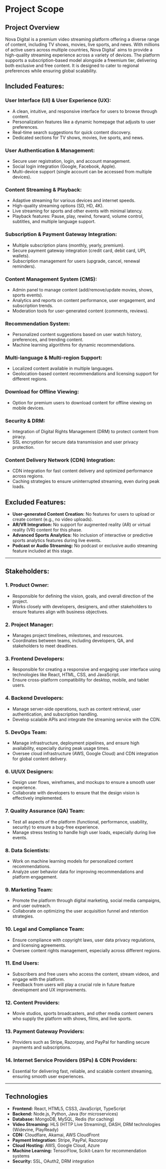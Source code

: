 # Project Scope

## Project Overview
Nova Digital is a premium video streaming platform offering a diverse range of content, including TV shows, movies, live sports, and news. With millions of active users across multiple countries, Nova Digital` aims to provide a high-quality streaming experience across a variety of devices. The platform supports a subscription-based model alongside a freemium tier, delivering both exclusive and free content. It is designed to cater to regional preferences while ensuring global scalability.

## Included Features:

### **User Interface (UI) & User Experience (UX):**
- A clean, intuitive, and responsive interface for users to browse through content.
- Personalization features like a dynamic homepage that adjusts to user preferences.
- Real-time search suggestions for quick content discovery.
- Dedicated sections for TV shows, movies, live sports, and news.

### **User Authentication & Management:**
- Secure user registration, login, and account management.
- Social login integration (Google, Facebook, Apple).
- Multi-device support (single account can be accessed from multiple devices).

### **Content Streaming & Playback:**
- Adaptive streaming for various devices and internet speeds.
- High-quality streaming options (SD, HD, 4K).
- Live streaming for sports and other events with minimal latency.
- Playback features: Pause, play, rewind, forward, volume control, subtitles, and multiple language support.

### **Subscription & Payment Gateway Integration:**
- Multiple subscription plans (monthly, yearly, premium).
- Secure payment gateway integration (credit card, debit card, UPI, wallets).
- Subscription management for users (upgrade, cancel, renewal reminders).

### **Content Management System (CMS):**
- Admin panel to manage content (add/remove/update movies, shows, sports events).
- Analytics and reports on content performance, user engagement, and subscription trends.
- Moderation tools for user-generated content (comments, reviews).

### **Recommendation System:**
- Personalized content suggestions based on user watch history, preferences, and trending content.
- Machine learning algorithms for dynamic recommendations.

### **Multi-language & Multi-region Support:**
- Localized content available in multiple languages.
- Geolocation-based content recommendations and licensing support for different regions.

### **Download for Offline Viewing:**
- Option for premium users to download content for offline viewing on mobile devices.

### **Security & DRM:**
- Integration of Digital Rights Management (DRM) to protect content from piracy.
- SSL encryption for secure data transmission and user privacy protection.

### **Content Delivery Network (CDN) Integration:**
- CDN integration for fast content delivery and optimized performance across regions.
- Caching strategies to ensure uninterrupted streaming, even during peak loads.

## Excluded Features:

- **User-generated Content Creation:** No features for users to upload or create content (e.g., no video uploads).
- **AR/VR Integration:** No support for augmented reality (AR) or virtual reality (VR) content for this phase.
- **Advanced Sports Analytics:** No inclusion of interactive or predictive sports analytics features during live events.
- **Podcast or Audio Streaming:** No podcast or exclusive audio streaming feature included at this stage.

---

## Stakeholders:

### **1. Product Owner:**
- Responsible for defining the vision, goals, and overall direction of the project.
- Works closely with developers, designers, and other stakeholders to ensure features align with business objectives.

### **2. Project Manager:**
- Manages project timelines, milestones, and resources.
- Coordinates between teams, including developers, QA, and stakeholders to meet deadlines.

### **3. Frontend Developers:**
- Responsible for creating a responsive and engaging user interface using technologies like React, HTML, CSS, and JavaScript.
- Ensure cross-platform compatibility for desktop, mobile, and tablet users.

### **4. Backend Developers:**
- Manage server-side operations, such as content retrieval, user authentication, and subscription handling.
- Develop scalable APIs and integrate the streaming service with the CDN.

### **5. DevOps Team:**
- Manage infrastructure, deployment pipelines, and ensure high availability, especially during peak usage times.
- Oversee cloud infrastructure (AWS, Google Cloud) and CDN integration for global content delivery.

### **6. UI/UX Designers:**
- Design user flows, wireframes, and mockups to ensure a smooth user experience.
- Collaborate with developers to ensure that the design vision is effectively implemented.

### **7. Quality Assurance (QA) Team:**
- Test all aspects of the platform (functional, performance, usability, security) to ensure a bug-free experience.
- Manage stress testing to handle high user loads, especially during live events.

### **8. Data Scientists:**
- Work on machine learning models for personalized content recommendations.
- Analyze user behavior data for improving recommendations and platform engagement.

### **9. Marketing Team:**
- Promote the platform through digital marketing, social media campaigns, and user outreach.
- Collaborate on optimizing the user acquisition funnel and retention strategies.

### **10. Legal and Compliance Team:**
- Ensure compliance with copyright laws, user data privacy regulations, and licensing agreements.
- Oversee content rights management, especially across different regions.

### **11. End Users:**
- Subscribers and free users who access the content, stream videos, and engage with the platform.
- Feedback from users will play a crucial role in future feature development and UX improvements.

### **12. Content Providers:**
- Movie studios, sports broadcasters, and other media content owners who supply the platform with shows, films, and live sports.

### **13. Payment Gateway Providers:**
- Providers such as Stripe, Razorpay, and PayPal for handling secure payments and subscriptions.

### **14. Internet Service Providers (ISPs) & CDN Providers:**
- Essential for delivering fast, reliable, and scalable content streaming, ensuring smooth user experiences.

---

## Technologies

- **Frontend:** React, HTML5, CSS3, JavaScript, TypeScript
- **Backend:** Node.js, Python, Java (for microservices)
- **Database:** MongoDB, MySQL, Redis (for caching)
- **Video Streaming:** HLS (HTTP Live Streaming), DASH, DRM technologies (Widevine, PlayReady)
- **CDN:** Cloudflare, Akamai, AWS CloudFront
- **Payment Integration:** Stripe, PayPal, Razorpay
- **Cloud Hosting:** AWS, Google Cloud, Azure
- **Machine Learning:** TensorFlow, Scikit-Learn for recommendation systems
- **Security:** SSL, OAuth2, DRM integration
